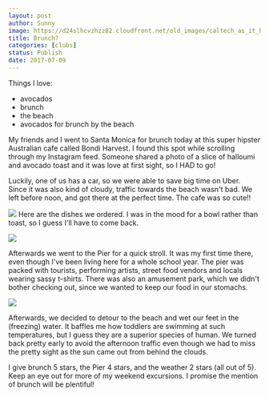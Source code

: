 ```yaml
---
layout: post
author: Sunny
image: https://d24slhcvzhzz82.cloudfront.net/old_images/caltech_as_it_happens/6a0105349b8251970b01b7c907e22b970b.jpg
title: Brunch?
categories: [clubs]
status: Publish
date: 2017-07-09
---
```





Things I love:

- avocados
- brunch
- the beach
- avocados for brunch by the beach


My friends and I went to Santa Monica for brunch today at this super hipster Australian cafe called Bondi Harvest. I found this spot while scrolling through my Instagram feed. Someone shared a photo of a slice of halloumi and avocado toast and it was love at first sight, so I HAD to go!





Luckily, one of us has a car, so we were able to save big time on Uber. Since it was also kind of cloudy, traffic towards the beach wasn't bad. We left before noon, and got there at the perfect time. The cafe was so cute!!



![](https://d24slhcvzhzz82.cloudfront.net/old_images/caltech_as_it_happens/6a0105349b8251970b01b8d2922925970c.jpg)
Here are the dishes we ordered. I was in the mood for a bowl rather than toast, so I guess I'll have to come back.




![](https://d24slhcvzhzz82.cloudfront.net/old_images/caltech_as_it_happens/6a0105349b8251970b01b7c907e23a970b.jpg)

Afterwards we went to the Pier for a quick stroll. It was my first time there, even though I've been living here for a whole school year. The pier was packed with tourists, performing artists, street food vendors and locals wearing sassy t-shirts. There was also an amusement park, which we didn't bother checking out, since we wanted to keep our food in our stomachs.




![](https://d24slhcvzhzz82.cloudfront.net/old_images/caltech_as_it_happens/6a0105349b8251970b01b7c907e256970b.jpg)

Afterwards, we decided to detour to the beach and wet our feet in the (freezing) water. It baffles me how toddlers are swimming at such temperatures, but I guess they are a superior species of human. We turned back pretty early to avoid the afternoon traffic even though we had to miss the pretty sight as the sun came out from behind the clouds.


I give brunch 5 stars, the Pier 4 stars, and the weather 2 stars (all out of 5). Keep an eye out for more of my weekend excursions. I promise the mention of brunch will be plentiful!

